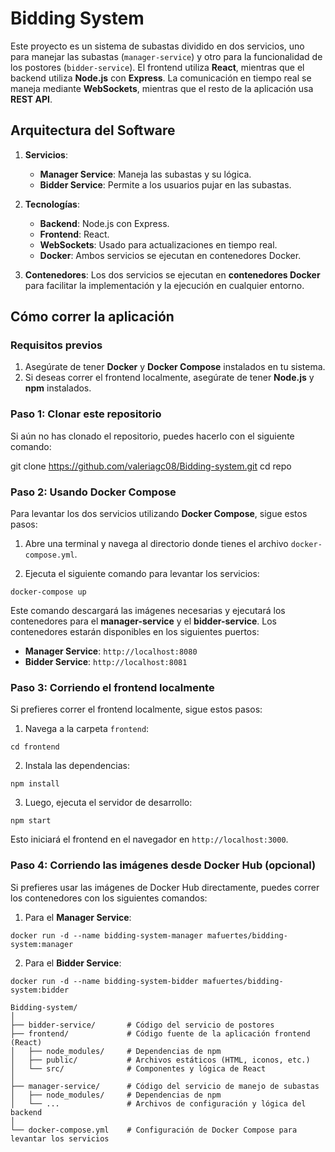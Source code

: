 # Bidding System

Este proyecto es un sistema de subastas dividido en dos servicios, uno para manejar las subastas (`manager-service`) y otro para la funcionalidad de los postores (`bidder-service`). El frontend utiliza **React**, mientras que el backend utiliza **Node.js** con **Express**. La comunicación en tiempo real se maneja mediante **WebSockets**, mientras que el resto de la aplicación usa **REST API**.

## Arquitectura del Software

1. **Servicios**:
   - **Manager Service**: Maneja las subastas y su lógica.
   - **Bidder Service**: Permite a los usuarios pujar en las subastas.

2. **Tecnologías**:
   - **Backend**: Node.js con Express.
   - **Frontend**: React.
   - **WebSockets**: Usado para actualizaciones en tiempo real.
   - **Docker**: Ambos servicios se ejecutan en contenedores Docker.

3. **Contenedores**:
   Los dos servicios se ejecutan en **contenedores Docker** para facilitar la implementación y la ejecución en cualquier entorno.

## Cómo correr la aplicación

### Requisitos previos

1. Asegúrate de tener **Docker** y **Docker Compose** instalados en tu sistema.
2. Si deseas correr el frontend localmente, asegúrate de tener **Node.js** y **npm** instalados.

### Paso 1: Clonar este repositorio

Si aún no has clonado el repositorio, puedes hacerlo con el siguiente comando:

git clone https://github.com/valeriagc08/Bidding-system.git cd repo


### Paso 2: Usando Docker Compose

Para levantar los dos servicios utilizando **Docker Compose**, sigue estos pasos:

1. Abre una terminal y navega al directorio donde tienes el archivo `docker-compose.yml`.

2. Ejecuta el siguiente comando para levantar los servicios:

`docker-compose up`


Este comando descargará las imágenes necesarias y ejecutará los contenedores para el **manager-service** y el **bidder-service**. Los contenedores estarán disponibles en los siguientes puertos:

- **Manager Service**: `http://localhost:8080`
- **Bidder Service**: `http://localhost:8081`

### Paso 3: Corriendo el frontend localmente

Si prefieres correr el frontend localmente, sigue estos pasos:

1. Navega a la carpeta `frontend`:

`cd frontend`


2. Instala las dependencias:

`npm install`

3. Luego, ejecuta el servidor de desarrollo:

`npm start`


Esto iniciará el frontend en el navegador en `http://localhost:3000`.

### Paso 4: Corriendo las imágenes desde Docker Hub (opcional)

Si prefieres usar las imágenes de Docker Hub directamente, puedes correr los contenedores con los siguientes comandos:

1. Para el **Manager Service**:

`docker run -d --name bidding-system-manager mafuertes/bidding-system:manager`


2. Para el **Bidder Service**:

`docker run -d --name bidding-system-bidder mafuertes/bidding-system:bidder`

```
Bidding-system/
│
├── bidder-service/       # Código del servicio de postores
├── frontend/             # Código fuente de la aplicación frontend (React)
│   ├── node_modules/     # Dependencias de npm
│   ├── public/           # Archivos estáticos (HTML, iconos, etc.)
│   └── src/              # Componentes y lógica de React
│
├── manager-service/      # Código del servicio de manejo de subastas
│   ├── node_modules/     # Dependencias de npm
│   └── ...               # Archivos de configuración y lógica del backend
│
└── docker-compose.yml    # Configuración de Docker Compose para levantar los servicios
```